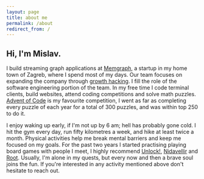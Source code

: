 ```yaml
---
layout: page
title: about me
permalink: /about
redirect_from: /
---
```


<h2>Hi, I'm Mislav.</h2>

I build streaming graph applications at [Memgraph](https://memgraph.com), a startup in my home town of Zagreb, where I spend most of my days.
Our team focuses on expanding the company through [growth hacking](https://en.wikipedia.org/wiki/Growth_hacking).
I fill the role of the software engineering portion of the team.
In my free time I code terminal clients, build websites, attend coding competitions and solve math puzzles.
[Advent of Code](https://adventofcode.com) is my favourite competition, I went as far as completing every puzzle of each year for a total of 300 puzzles, and was within top 250 to do it.

I enjoy waking up early, if I'm not up by 6 am; hell has probably gone cold.
I hit the gym every day, run fifty kilometres a week, and hike at least twice a month.
Physical activities help me break mental barriers and keep me focused on my goals.
For the past two years I started practising playing board games with people I meet, I highly recommend [Unlock!](https://www.spacecowboys.fr/unlock-english), [Nidavellir](https://www.grrre-games.com/nidavellir) and [Root](https://ledergames.com/products/root-a-game-of-woodland-might-and-right).
Usually, I'm alone in my quests, but every now and then a brave soul joins the fun.
If you're interested in any activity mentioned above don't hesitate to reach out.
